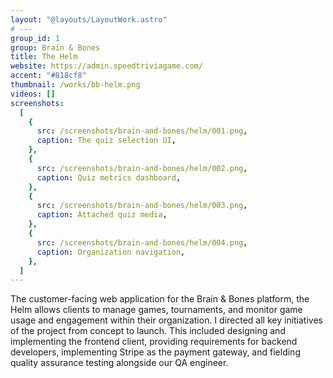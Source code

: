 ```yaml
---
layout: "@layouts/LayoutWork.astro"
# ---
group_id: 1
group: Brain & Bones
title: The Helm
website: https://admin.speedtriviagame.com/
accent: "#818cf8"
thumbnail: /works/bb-helm.png
videos: []
screenshots:
  [
    {
      src: /screenshots/brain-and-bones/helm/001.png,
      caption: The quiz selection UI,
    },
    {
      src: /screenshots/brain-and-bones/helm/002.png,
      caption: Quiz metrics dashboard,
    },
    {
      src: /screenshots/brain-and-bones/helm/003.png,
      caption: Attached quiz media,
    },
    {
      src: /screenshots/brain-and-bones/helm/004.png,
      caption: Organization navigation,
    },
  ]
---
```


The customer-facing web application for the Brain & Bones platform, the Helm allows clients to manage games, tournaments, and monitor game usage and engagement within their organization. I directed all key initiatives of the project from concept to launch. This included designing and implementing the frontend client, providing requirements for backend developers, implementing Stripe as the payment gateway, and fielding quality assurance testing alongside our QA engineer.
